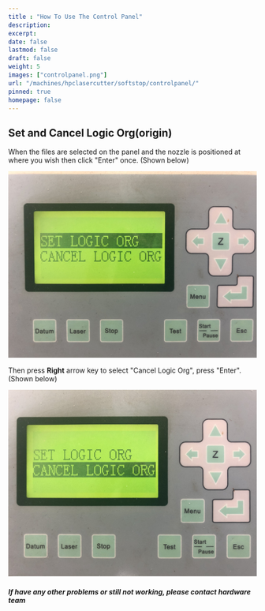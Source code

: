 ```yaml
---
title : "How To Use The Control Panel"
description: 
excerpt: 
date: false
lastmod: false
draft: false
weight: 5
images: ["controlpanel.png"]
url: "/machines/hpclasercutter/softstop/controlpanel/"
pinned: true
homepage: false
---
```



## Set and Cancel Logic Org(origin)

When the files are selected on the panel and the nozzle is positioned at where you wish then click "Enter" once. (Shown below)

![setlogicorg](setlogicorg.jpg)

Then press **Right** arrow key to select "Cancel Logic Org", press "Enter".(Shown below)

![cancellogicorg](cancellogicorg.jpg)

##### If have any other problems or still not working, please contact hardware team
